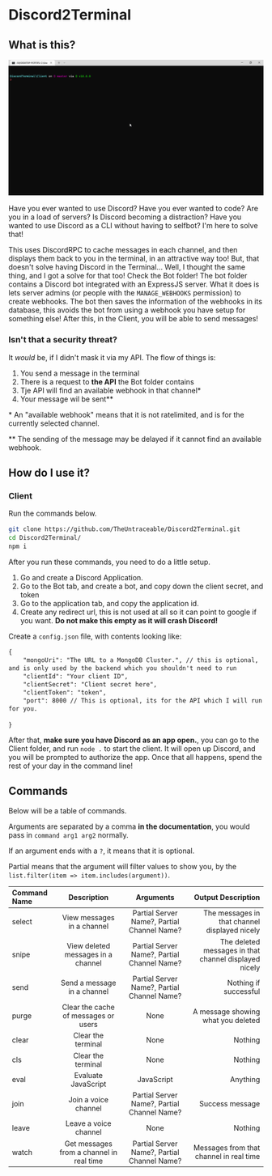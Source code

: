 # Discord2Terminal
## What is this?
![Demo](./docs/TerminalGif.gif)

Have you ever wanted to use Discord? Have you ever wanted to code? Are you in a load of servers? Is Discord becoming a distraction? Have you wanted to use Discord as a CLI without having to selfbot? I'm here to solve that!

This uses DiscordRPC to cache messages in each channel, and then displays them back to you in the terminal, in an attractive way too! 
But, that doesn't solve having Discord in the Terminal... 
Well, I thought the same thing, and I got a solve for that too! Check the Bot folder!
The bot folder contains a Discord bot integrated with an ExpressJS server. What it does is lets server admins (or people with the `MANAGE_WEBHOOKS` permission) to create webhooks. The bot then saves the information of the webhooks in its database, this avoids the bot from using a webhook you have setup for something else!
After this, in the Client, you will be able to send messages!
### Isn't that a security threat?
It *would* be, if I didn't mask it via my API. The flow of things is:
1. You send a message in the terminal
2. There is a request to **the API** the Bot folder contains
3. Tje API will find an available webhook in that channel\*
4. Your message wil be sent\*\*

\* An "available webhook" means that it is not ratelimited, and is for the currently selected channel.

\*\* The sending of the message may be delayed if it cannot find an available webhook.
## How do I use it?
### Client
Run the commands below.
```bash
git clone https://github.com/TheUntraceable/Discord2Terminal.git
cd Discord2Terminal/
npm i
```
After you run these commands, you need to do a little setup.
1. Go and create a Discord Application.
2. Go to the Bot tab, and create a bot, and copy down the client secret, and token
3. Go to the application tab, and copy the application id.
4. Create any redirect url, this is not used at all so it can point to google if you want. **Do not make this empty as it will crash Discord!**

Create a `config.json` file, with contents looking like:
```jsonc
{
    "mongoUri": "The URL to a MongoDB Cluster.", // this is optional, and is only used by the backend which you shouldn't need to run
    "clientId": "Your client ID",
    "clientSecret": "Client secret here", 
    "clientToken": "token",
    "port": 8000 // This is optional, its for the API which I will run for you.

}
```
After that, **make sure you have Discord as an app open.**, you can go to the Client folder, and run `node .` to start the client. It will open up Discord, and you will be prompted to authorize the app. Once that all happens, spend the rest of your day in the command line!

## Commands
Below will be a table of commands. 

Arguments are separated by a comma **in the documentation**, you would pass in `command arg1 arg2` normally.

If an argument ends with a `?`, it means that it is optional.

Partial means that the argument will filter values to show you, by the `list.filter(item => item.includes(argument))`.


| Command Name | Description | Arguments | Output Description |
| :----------- | :---------: | :-------: | -----------------: |
| select       | View messages in a channel | Partial Server Name?, Partial Channel Name? | The messages in that channel displayed nicely |
| snipe | View deleted messages in a channel | Partial Server Name?, Partial Channel Name? | The deleted messages in that channel displayed nicely |
| send | Send a message in a channel | Partial Server Name?, Partial Channel Name? | Nothing if successful |
| purge | Clear the cache of messages or users | None | A message showing what you deleted |
| clear | Clear the terminal | None | Nothing |
| cls | Clear the terminal | None | Nothing |
| eval | Evaluate JavaScript | JavaScript | Anything |
| join | Join a voice channel | Partial Server Name?, Partial Channel Name? | Success message |
| leave | Leave a voice channel | None | Nothing |
| watch | Get messages from a channel in real time | Partial Server Name?, Partial Channel Name? | Messages from that channel in real time